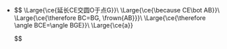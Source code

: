 -
  $$
  \Large{\ce{延长CE交圆O于点G}}\\
  \Large{\ce{\because CE\bot AB}}\\
  \Large{\ce{\therefore BC=BG, \frown{AB}}}\\
  \Large{\ce{\therefore \angle BCE=\angle BGE}}\\
  \Large{\ce{a}}
  
  
  
  
  $$